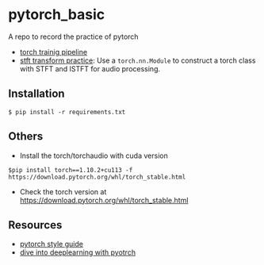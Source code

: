 # pytorch_basic

A repo to record the practice of pytorch 
- [torch trainig pipeline](./notebooks/torch_pipeline/README.md)
- [stft transform practice](./transform/README.md): Use a `torch.nn.Module` to construct a torch class with STFT and ISTFT for audio processing.

## Installation

```
$ pip install -r requirements.txt
```

## Others 
- Install the torch/torchaudio with cuda version
```
$pip install torch==1.10.2+cu113 -f https://download.pytorch.org/whl/torch_stable.html 
```    
- Check the torch version at https://download.pytorch.org/whl/torch_stable.html


## Resources
- [pytorch style guide](https://github.com/IgorSusmelj/pytorch-styleguide)
- [dive into deeplearning with pyotrch](https://github.com/d2l-ai/d2l-en)